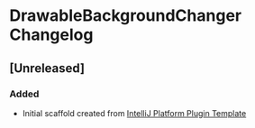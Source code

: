 <!-- Keep a Changelog guide -> https://keepachangelog.com -->

# DrawableBackgroundChanger Changelog

## [Unreleased]
### Added
- Initial scaffold created from [IntelliJ Platform Plugin Template](https://github.com/JetBrains/intellij-platform-plugin-template)
